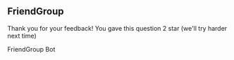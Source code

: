 ## FriendGroup

Thank you for your feedback! You gave this question 2 star (we'll try harder next time)

FriendGroup Bot
